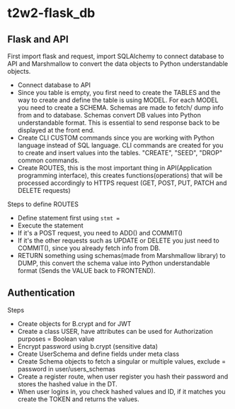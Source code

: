 # t2w2-flask_db

## Flask and API

First import flask and request, import SQLAlchemy to connect database to API and Marshmallow to convert the data objects to Python understandable objects.

* Connect database to API
* Since you table is empty, you first need to create the TABLES and the way to create and define the table is using MODEL. For each MODEL you need to create a SCHEMA. Schemas are made to fetch/ dump info from and to database. Schemas convert DB values into Python understandable format. This is essential to send response back to be displayed at the front end.
* Create CLI CUSTOM commands since you are working with Python language instead of SQL language. CLI commands are created for you to create and insert values into the tables. "CREATE", "SEED", "DROP" common commands.
* Create ROUTES, this is the most important thing in API(Application programming interface), this creates functions(operations) that will be processed accordingly to HTTPS request (GET, POST, PUT, PATCH and DELETE requests)

Steps to define ROUTES
* Define statement first using `stmt = `
* Execute the statement
* If it's a POST request, you need to ADD() and COMMIT()
* If it's the other requests such as UPDATE or DELETE you just need to COMMIT(), since you already fetch info from DB.
* RETURN something using schemas(made from Marshmallow library) to DUMP, this convert the schema value into Python understandable format (Sends the VALUE back to FRONTEND).

## Authentication  

Steps
* Create objects for B.crypt and for JWT 
* Create a class USER, have attributes can be used for Authorization purposes = Boolean value
* Encrypt password using b.crypt (sensitive data)
* Create UserSchema and define fields under meta class
* Create Schema objects to fetch a singular or multiple values, exclude = password in user/users_schemas
* Create a register route, when user register you hash their password and stores the hashed value in the DT.
* When user logins in, you check hashed values and ID, if it matches you create the TOKEN and returns the values.